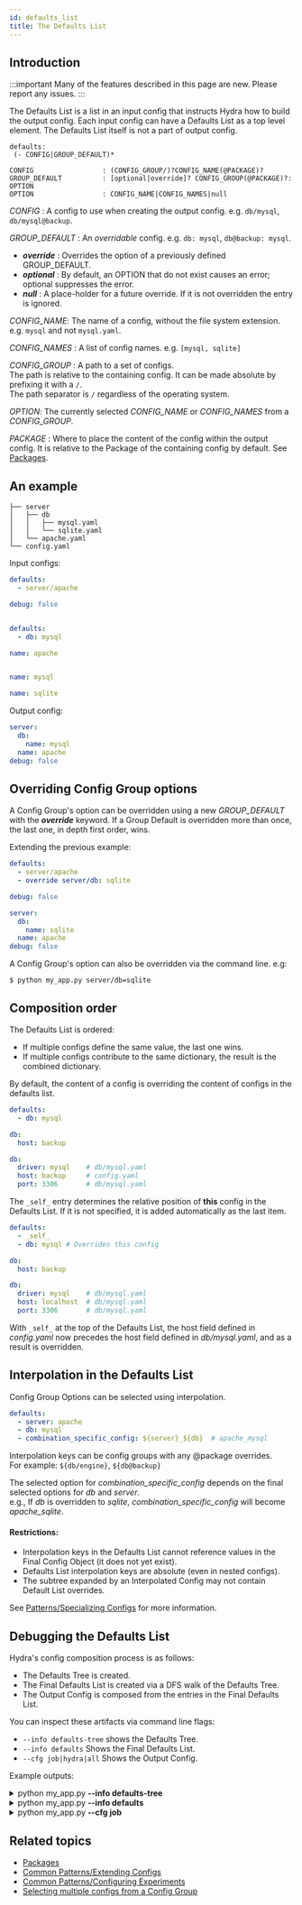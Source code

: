 ```yaml
---
id: defaults_list
title: The Defaults List
---
```


## Introduction

:::important
Many of the features described in this page are new. Please report any issues.
:::

The Defaults List is a list in an input config that instructs Hydra how to build the output config.
Each input config can have a Defaults List as a top level element. The Defaults List itself
is not a part of output config.

```text title="Defaults List YAML syntax"
defaults:
 (- CONFIG|GROUP_DEFAULT)*

CONFIG                 : (CONFIG_GROUP/)?CONFIG_NAME(@PACKAGE)?
GROUP_DEFAULT          : [optional|override]? CONFIG_GROUP(@PACKAGE)?: OPTION
OPTION                 : CONFIG_NAME|CONFIG_NAMES|null
```

*CONFIG* : A config to use when creating the output config. e.g. `db/mysql`, `db/mysql@backup`.

*GROUP_DEFAULT* : An *overridable* config. e.g. `db: mysql`, `db@backup: mysql`.
- ***override*** : Overrides the option of a previously defined GROUP_DEFAULT.
- ***optional*** : By default, an OPTION that do not exist causes an error; optional suppresses the error. 
- ***null*** : A place-holder for a future override. If it is not overridden the entry is ignored.

*CONFIG_NAME*: The name of a config, without the file system extension. e.g. `mysql` and not `mysql.yaml`.

*CONFIG_NAMES* : A list of config names. e.g. `[mysql, sqlite]`

*CONFIG_GROUP* : A path to a set of configs.   
The path is relative to the containing config. 
It can be made absolute by prefixing it with a `/`.  
The path separator is `/` regardless of the operating system.

*OPTION*: The currently selected *CONFIG_NAME* or *CONFIG_NAMES* from a *CONFIG_GROUP*. 

*PACKAGE* : Where to place the content of the config within the output config.
It is relative to the Package of the containing config by default. See [Packages](overriding_packages.md).

## An example

```text title="Config directory structure"
├── server
│   ├── db
│   │   ├── mysql.yaml
│   │   └── sqlite.yaml
│   └── apache.yaml
└── config.yaml
```
Input configs:
<div className="row">
<div className="col col--4">

```yaml title="config.yaml"
defaults:
  - server/apache

debug: false



```
</div>

<div className="col col--4">

```yaml title="server/apache.yaml"
defaults:
  - db: mysql

name: apache



```
</div>

<div className="col col--4">

```yaml title="server/db/mysql.yaml"
name: mysql
```

```yaml title="server/db/sqlite.yaml"
name: sqlite
```
</div></div>

Output config:
```yaml title="$ python my_app.py"
server:
  db:
    name: mysql
  name: apache
debug: false
```

## Overriding Config Group options
A Config Group's option can be overridden using a new *GROUP_DEFAULT* with the ***override*** keyword.
If a Group Default is overridden more than once, the last one, in depth first order, wins.

Extending the previous example:

<div className="row">
<div className="col col--6">

```yaml title="config.yaml" {3}
defaults:
  - server/apache
  - override server/db: sqlite

debug: false
```
</div>
<div className="col col--6">

```yaml title="$ python my_app.py" {2,3}
server:
  db:
    name: sqlite
  name: apache
debug: false
```
</div>
</div>

A Config Group's option can also be overridden via the command line. e.g:  
```
$ python my_app.py server/db=sqlite
```

## Composition order
The Defaults List is ordered:
- If multiple configs define the same value, the last one wins.
- If multiple configs contribute to the same dictionary, the result is the combined dictionary.

By default, the content of a config is overriding the content of configs in the defaults list.

<div className="row">
<div className="col col--6">

```yaml title="config.yaml" {5}
defaults:
  - db: mysql  

db:
  host: backup
```

</div>

<div className="col  col--6">

```yaml title="Result: db.host from config" {3}
db:
  driver: mysql    # db/mysql.yaml
  host: backup     # config.yaml
  port: 3306       # db/mysql.yaml

```

</div>
</div>

The `_self_` entry determines the relative position of **this** config in the Defaults List. 
If it is not specified, it is added automatically as the last item.

<div className="row">
<div className="col col--6">

```yaml title="config.yaml" {2,6}
defaults:
  - _self_
  - db: mysql # Overrides this config 

db:
  host: backup
```
</div>
<div className="col  col--6">

```yaml title="Result: All values from db/mysql" {3}
db:
  driver: mysql    # db/mysql.yaml
  host: localhost  # db/mysql.yaml
  port: 3306       # db/mysql.yaml


```
</div>
</div>

With `_self_` at the top of the Defaults List, the host field defined in *config.yaml* now precedes the host field defined 
in *db/mysql.yaml*, and as a result is overridden.

## Interpolation in the Defaults List

Config Group Options can be selected using interpolation.
```yaml
defaults:
  - server: apache
  - db: mysql
  - combination_specific_config: ${server}_${db}  # apache_mysql
```
Interpolation keys can be config groups with any @package overrides.  
For example: `${db/engine}`, `${db@backup}`

The selected option for *combination_specific_config* depends on the final selected options for *db* and *server*.  
e.g., If *db* is overridden to *sqlite*, *combination_specific_config* will become *apache_sqlite*.

#### Restrictions:

 - Interpolation keys in the Defaults List cannot reference values in the Final Config Object (it does not yet exist).
 - Defaults List interpolation keys are absolute (even in nested configs).
 - The subtree expanded by an Interpolated Config may not contain Default List overrides.

See [Patterns/Specializing Configs](/patterns/specializing_config.md) for more information.

## Debugging the Defaults List
Hydra's config composition process is as follows:

 - The Defaults Tree is created.
 - The Final Defaults List is created via a DFS walk of the Defaults Tree.
 - The Output Config is composed from the entries in the Final Defaults List.

You can inspect these artifacts via command line flags:

- `--info defaults-tree` shows the Defaults Tree.
- `--info defaults` Shows the Final Defaults List.
- `--cfg job|hydra|all` Shows the Output Config.

Example outputs:
<details><summary>python my_app.py <b>--info defaults-tree</b></summary>

```yaml title=""
<root>:
  hydra/config:
    hydra/hydra_logging: default
    hydra/job_logging: default
    hydra/launcher: basic
    hydra/sweeper: basic
    hydra/output: default
    hydra/help: default
    hydra/hydra_help: default
    _self_
  config:
    server/apache:
      server/db: mysql
      _self_
    _self_
```
</details>
<details><summary>python my_app.py <b>--info defaults</b></summary>

```text
Defaults List
*************
| Config path                 | Package             | _self_ | Parent        | 
-------------------------------------------------------------------------------
| hydra/hydra_logging/default | hydra.hydra_logging | False  | hydra/config  |
| hydra/job_logging/default   | hydra.job_logging   | False  | hydra/config  |
| hydra/launcher/basic        | hydra.launcher      | False  | hydra/config  |
| hydra/sweeper/basic         | hydra.sweeper       | False  | hydra/config  |
| hydra/output/default        | hydra               | False  | hydra/config  |
| hydra/help/default          | hydra.help          | False  | hydra/config  |
| hydra/hydra_help/default    | hydra.hydra_help    | False  | hydra/config  |
| hydra/config                | hydra               | True   | <root>        |
| server/db/mysql             | server.db           | False  | server/apache |
| server/apache               | server              | True   | config        |
| config                      |                     | True   | <root>        |
-------------------------------------------------------------------------------
```
</details>
<details><summary>python my_app.py <b>--cfg job</b></summary>

```yaml
server:
  db:
    name: mysql
  name: apache
debug: false
```
</details>

## Related topics
- [Packages](overriding_packages.md)
- [Common Patterns/Extending Configs](patterns/extending_configs.md)
- [Common Patterns/Configuring Experiments](patterns/configuring_experiments.md)
- [Selecting multiple configs from a Config Group](patterns/select_multiple_configs_from_config_group.md)

